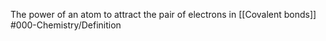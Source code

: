 The power of an atom to attract the pair of electrons in [[Covalent bonds]]
#000-Chemistry/Definition
